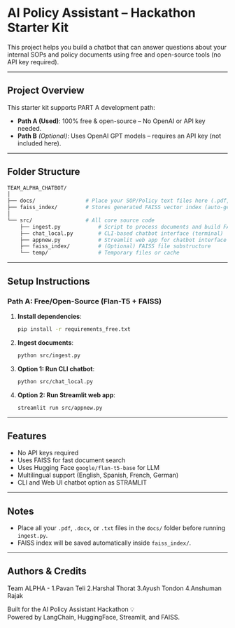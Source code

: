 # AI Policy Assistant – Hackathon Starter Kit

This project helps you build a chatbot that can answer questions about your internal SOPs and policy documents using free and open-source tools (no API key required).

---
## Project Overview

This starter kit supports PART A development path:

- **Path A (Used)**: 100% free & open-source – No OpenAI or API key needed.
- **Path B** *(Optional)*: Uses OpenAI GPT models – requires an API key (not included here).

---

## Folder Structure

```bash
TEAM_ALPHA_CHATBOT/
│
├── docs/                # Place your SOP/Policy text files here (.pdf, .txt, .docx)
├── faiss_index/         # Stores generated FAISS vector index (auto-generated)
│
└── src/                 # All core source code
    ├── ingest.py            # Script to process documents and build FAISS index
    ├── chat_local.py        # CLI-based chatbot interface (terminal)
    ├── appnew.py            # Streamlit web app for chatbot interface
    ├── faiss_index/         # (Optional) FAISS file substructure
    └── temp/                # Temporary files or cache
```

---


##  Setup Instructions

###  Path A: Free/Open-Source (Flan-T5 + FAISS)

1. **Install dependencies**:
   ```bash
   pip install -r requirements_free.txt
   ```

2. **Ingest documents**:
   ```bash
   python src/ingest.py
   ```

3. **Option 1: Run CLI chatbot**:
   ```bash
   python src/chat_local.py
   ```

4. **Option 2: Run Streamlit web app**:
   ```bash
   streamlit run src/appnew.py
   ```

---

## Features

-  No API keys required
-  Uses FAISS for fast document search
-  Uses Hugging Face `google/flan-t5-base` for LLM
-  Multilingual support (English, Spanish, French, German)
-  CLI and Web UI chatbot option as STRAMLIT 

---
## Notes
- Place all your `.pdf`, `.docx`, or `.txt` files in the `docs/` folder before running `ingest.py`.
- FAISS index will be saved automatically inside `faiss_index/`.
---
## Authors & Credits
Team ALPHA -
1.Pavan Teli
2.Harshal Thorat
3.Ayush Tondon
4.Anshuman Rajak

Built for the AI Policy Assistant Hackathon 💡  
Powered by LangChain, HuggingFace, Streamlit, and FAISS.

